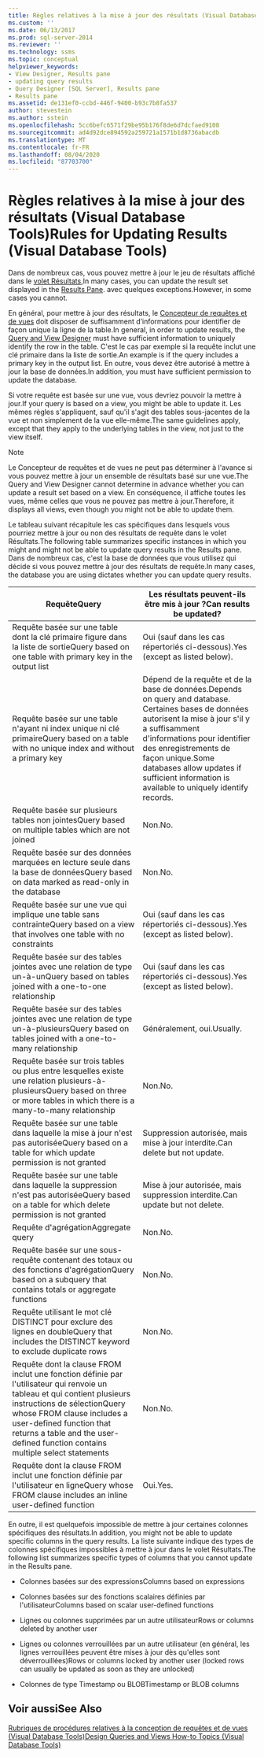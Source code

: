```yaml
---
title: Règles relatives à la mise à jour des résultats (Visual Database Tools) | Microsoft Docs
ms.custom: ''
ms.date: 06/13/2017
ms.prod: sql-server-2014
ms.reviewer: ''
ms.technology: ssms
ms.topic: conceptual
helpviewer_keywords:
- View Designer, Results pane
- updating query results
- Query Designer [SQL Server], Results pane
- Results pane
ms.assetid: de131ef0-ccbd-446f-9400-b93c7b8fa537
author: stevestein
ms.author: sstein
ms.openlocfilehash: 5cc6befc6571f29be95b176f8de6d7dcfaed9108
ms.sourcegitcommit: ad4d92dce894592a259721a1571b1d8736abacdb
ms.translationtype: MT
ms.contentlocale: fr-FR
ms.lasthandoff: 08/04/2020
ms.locfileid: "87703700"
---
```

# <a name="rules-for-updating-results-visual-database-tools"></a><span data-ttu-id="6d6d2-102">Règles relatives à la mise à jour des résultats (Visual Database Tools)</span><span class="sxs-lookup"><span data-stu-id="6d6d2-102">Rules for Updating Results (Visual Database Tools)</span></span>
  <span data-ttu-id="6d6d2-103">Dans de nombreux cas, vous pouvez mettre à jour le jeu de résultats affiché dans le [volet Résultats](visual-database-tools.md),</span><span class="sxs-lookup"><span data-stu-id="6d6d2-103">In many cases, you can update the result set displayed in the [Results Pane](visual-database-tools.md).</span></span> <span data-ttu-id="6d6d2-104">avec quelques exceptions.</span><span class="sxs-lookup"><span data-stu-id="6d6d2-104">However, in some cases you cannot.</span></span>  
  
 <span data-ttu-id="6d6d2-105">En général, pour mettre à jour des résultats, le [Concepteur de requêtes et de vues](query-and-view-designer-tools-visual-database-tools.md) doit disposer de suffisamment d’informations pour identifier de façon unique la ligne de la table.</span><span class="sxs-lookup"><span data-stu-id="6d6d2-105">In general, in order to update results, the [Query and View Designer](query-and-view-designer-tools-visual-database-tools.md) must have sufficient information to uniquely identify the row in the table.</span></span> <span data-ttu-id="6d6d2-106">C'est le cas par exemple si la requête inclut une clé primaire dans la liste de sortie.</span><span class="sxs-lookup"><span data-stu-id="6d6d2-106">An example is if the query includes a primary key in the output list.</span></span> <span data-ttu-id="6d6d2-107">En outre, vous devez être autorisé à mettre à jour la base de données.</span><span class="sxs-lookup"><span data-stu-id="6d6d2-107">In addition, you must have sufficient permission to update the database.</span></span>  
  
 <span data-ttu-id="6d6d2-108">Si votre requête est basée sur une vue, vous devriez pouvoir la mettre à jour.</span><span class="sxs-lookup"><span data-stu-id="6d6d2-108">If your query is based on a view, you might be able to update it.</span></span> <span data-ttu-id="6d6d2-109">Les mêmes règles s'appliquent, sauf qu'il s'agit des tables sous-jacentes de la vue et non simplement de la vue elle-même.</span><span class="sxs-lookup"><span data-stu-id="6d6d2-109">The same guidelines apply, except that they apply to the underlying tables in the view, not just to the view itself.</span></span>  
  
> [!NOTE]  
>  <span data-ttu-id="6d6d2-110">Le Concepteur de requêtes et de vues ne peut pas déterminer à l'avance si vous pouvez mettre à jour un ensemble de résultats basé sur une vue.</span><span class="sxs-lookup"><span data-stu-id="6d6d2-110">The Query and View Designer cannot determine in advance whether you can update a result set based on a view.</span></span> <span data-ttu-id="6d6d2-111">En conséquence, il affiche toutes les vues, même celles que vous ne pouvez pas mettre à jour.</span><span class="sxs-lookup"><span data-stu-id="6d6d2-111">Therefore, it displays all views, even though you might not be able to update them.</span></span>  
  
 <span data-ttu-id="6d6d2-112">Le tableau suivant récapitule les cas spécifiques dans lesquels vous pourriez mettre à jour ou non des résultats de requête dans le volet Résultats.</span><span class="sxs-lookup"><span data-stu-id="6d6d2-112">The following table summarizes specific instances in which you might and might not be able to update query results in the Results pane.</span></span> <span data-ttu-id="6d6d2-113">Dans de nombreux cas, c'est la base de données que vous utilisez qui décide si vous pouvez mettre à jour des résultats de requête.</span><span class="sxs-lookup"><span data-stu-id="6d6d2-113">In many cases, the database you are using dictates whether you can update query results.</span></span>  
  
|<span data-ttu-id="6d6d2-114">Requête</span><span class="sxs-lookup"><span data-stu-id="6d6d2-114">Query</span></span>|<span data-ttu-id="6d6d2-115">Les résultats peuvent-ils être mis à jour ?</span><span class="sxs-lookup"><span data-stu-id="6d6d2-115">Can results be updated?</span></span>|  
|-----------|-----------------------------|  
|<span data-ttu-id="6d6d2-116">Requête basée sur une table dont la clé primaire figure dans la liste de sortie</span><span class="sxs-lookup"><span data-stu-id="6d6d2-116">Query based on one table with primary key in the output list</span></span>|<span data-ttu-id="6d6d2-117">Oui (sauf dans les cas répertoriés ci-dessous).</span><span class="sxs-lookup"><span data-stu-id="6d6d2-117">Yes (except as listed below).</span></span>|  
|<span data-ttu-id="6d6d2-118">Requête basée sur une table n'ayant ni index unique ni clé primaire</span><span class="sxs-lookup"><span data-stu-id="6d6d2-118">Query based on a table with no unique index and without a primary key</span></span>|<span data-ttu-id="6d6d2-119">Dépend de la requête et de la base de données.</span><span class="sxs-lookup"><span data-stu-id="6d6d2-119">Depends on query and database.</span></span> <span data-ttu-id="6d6d2-120">Certaines bases de données autorisent la mise à jour s'il y a suffisamment d'informations pour identifier des enregistrements de façon unique.</span><span class="sxs-lookup"><span data-stu-id="6d6d2-120">Some databases allow updates if sufficient information is available to uniquely identify records.</span></span>|  
|<span data-ttu-id="6d6d2-121">Requête basée sur plusieurs tables non jointes</span><span class="sxs-lookup"><span data-stu-id="6d6d2-121">Query based on multiple tables which are not joined</span></span>|<span data-ttu-id="6d6d2-122">Non.</span><span class="sxs-lookup"><span data-stu-id="6d6d2-122">No.</span></span>|  
|<span data-ttu-id="6d6d2-123">Requête basée sur des données marquées en lecture seule dans la base de données</span><span class="sxs-lookup"><span data-stu-id="6d6d2-123">Query based on data marked as read-only in the database</span></span>|<span data-ttu-id="6d6d2-124">Non.</span><span class="sxs-lookup"><span data-stu-id="6d6d2-124">No.</span></span>|  
|<span data-ttu-id="6d6d2-125">Requête basée sur une vue qui implique une table sans contrainte</span><span class="sxs-lookup"><span data-stu-id="6d6d2-125">Query based on a view that involves one table with no constraints</span></span>|<span data-ttu-id="6d6d2-126">Oui (sauf dans les cas répertoriés ci-dessous).</span><span class="sxs-lookup"><span data-stu-id="6d6d2-126">Yes (except as listed below).</span></span>|  
|<span data-ttu-id="6d6d2-127">Requête basée sur des tables jointes avec une relation de type un-à-un</span><span class="sxs-lookup"><span data-stu-id="6d6d2-127">Query based on tables joined with a one-to-one relationship</span></span>|<span data-ttu-id="6d6d2-128">Oui (sauf dans les cas répertoriés ci-dessous).</span><span class="sxs-lookup"><span data-stu-id="6d6d2-128">Yes (except as listed below).</span></span>|  
|<span data-ttu-id="6d6d2-129">Requête basée sur des tables jointes avec une relation de type un-à-plusieurs</span><span class="sxs-lookup"><span data-stu-id="6d6d2-129">Query based on tables joined with a one-to-many relationship</span></span>|<span data-ttu-id="6d6d2-130">Généralement, oui.</span><span class="sxs-lookup"><span data-stu-id="6d6d2-130">Usually.</span></span>|  
|<span data-ttu-id="6d6d2-131">Requête basée sur trois tables ou plus entre lesquelles existe une relation plusieurs-à-plusieurs</span><span class="sxs-lookup"><span data-stu-id="6d6d2-131">Query based on three or more tables in which there is a many-to-many relationship</span></span>|<span data-ttu-id="6d6d2-132">Non.</span><span class="sxs-lookup"><span data-stu-id="6d6d2-132">No.</span></span>|  
|<span data-ttu-id="6d6d2-133">Requête basée sur une table dans laquelle la mise à jour n'est pas autorisée</span><span class="sxs-lookup"><span data-stu-id="6d6d2-133">Query based on a table for which update permission is not granted</span></span>|<span data-ttu-id="6d6d2-134">Suppression autorisée, mais mise à jour interdite.</span><span class="sxs-lookup"><span data-stu-id="6d6d2-134">Can delete but not update.</span></span>|  
|<span data-ttu-id="6d6d2-135">Requête basée sur une table dans laquelle la suppression n'est pas autorisée</span><span class="sxs-lookup"><span data-stu-id="6d6d2-135">Query based on a table for which delete permission is not granted</span></span>|<span data-ttu-id="6d6d2-136">Mise à jour autorisée, mais suppression interdite.</span><span class="sxs-lookup"><span data-stu-id="6d6d2-136">Can update but not delete.</span></span>|  
|<span data-ttu-id="6d6d2-137">Requête d'agrégation</span><span class="sxs-lookup"><span data-stu-id="6d6d2-137">Aggregate query</span></span>|<span data-ttu-id="6d6d2-138">Non.</span><span class="sxs-lookup"><span data-stu-id="6d6d2-138">No.</span></span>|  
|<span data-ttu-id="6d6d2-139">Requête basée sur une sous-requête contenant des totaux ou des fonctions d'agrégation</span><span class="sxs-lookup"><span data-stu-id="6d6d2-139">Query based on a subquery that contains totals or aggregate functions</span></span>|<span data-ttu-id="6d6d2-140">Non.</span><span class="sxs-lookup"><span data-stu-id="6d6d2-140">No.</span></span>|  
|<span data-ttu-id="6d6d2-141">Requête utilisant le mot clé DISTINCT pour exclure des lignes en double</span><span class="sxs-lookup"><span data-stu-id="6d6d2-141">Query that includes the DISTINCT keyword to exclude duplicate rows</span></span>|<span data-ttu-id="6d6d2-142">Non.</span><span class="sxs-lookup"><span data-stu-id="6d6d2-142">No.</span></span>|  
|<span data-ttu-id="6d6d2-143">Requête dont la clause FROM inclut une fonction définie par l'utilisateur qui renvoie un tableau et qui contient plusieurs instructions de sélection</span><span class="sxs-lookup"><span data-stu-id="6d6d2-143">Query whose FROM clause includes a user-defined function that returns a table and the user-defined function contains multiple select statements</span></span>|<span data-ttu-id="6d6d2-144">Non.</span><span class="sxs-lookup"><span data-stu-id="6d6d2-144">No.</span></span>|  
|<span data-ttu-id="6d6d2-145">Requête dont la clause FROM inclut une fonction définie par l'utilisateur en ligne</span><span class="sxs-lookup"><span data-stu-id="6d6d2-145">Query whose FROM clause includes an inline user-defined function</span></span>|<span data-ttu-id="6d6d2-146">Oui.</span><span class="sxs-lookup"><span data-stu-id="6d6d2-146">Yes.</span></span>|  
  
 <span data-ttu-id="6d6d2-147">En outre, il est quelquefois impossible de mettre à jour certaines colonnes spécifiques des résultats.</span><span class="sxs-lookup"><span data-stu-id="6d6d2-147">In addition, you might not be able to update specific columns in the query results.</span></span> <span data-ttu-id="6d6d2-148">La liste suivante indique des types de colonnes spécifiques impossibles à mettre à jour dans le volet Résultats.</span><span class="sxs-lookup"><span data-stu-id="6d6d2-148">The following list summarizes specific types of columns that you cannot update in the Results pane.</span></span>  
  
-   <span data-ttu-id="6d6d2-149">Colonnes basées sur des expressions</span><span class="sxs-lookup"><span data-stu-id="6d6d2-149">Columns based on expressions</span></span>  
  
-   <span data-ttu-id="6d6d2-150">Colonnes basées sur des fonctions scalaires définies par l'utilisateur</span><span class="sxs-lookup"><span data-stu-id="6d6d2-150">Columns based on scalar user-defined functions</span></span>  
  
-   <span data-ttu-id="6d6d2-151">Lignes ou colonnes supprimées par un autre utilisateur</span><span class="sxs-lookup"><span data-stu-id="6d6d2-151">Rows or columns deleted by another user</span></span>  
  
-   <span data-ttu-id="6d6d2-152">Lignes ou colonnes verrouillées par un autre utilisateur (en général, les lignes verrouillées peuvent être mises à jour dès qu'elles sont déverrouillées)</span><span class="sxs-lookup"><span data-stu-id="6d6d2-152">Rows or columns locked by another user (locked rows can usually be updated as soon as they are unlocked)</span></span>  
  
-   <span data-ttu-id="6d6d2-153">Colonnes de type Timestamp ou BLOB</span><span class="sxs-lookup"><span data-stu-id="6d6d2-153">Timestamp or BLOB columns</span></span>  
  
## <a name="see-also"></a><span data-ttu-id="6d6d2-154">Voir aussi</span><span class="sxs-lookup"><span data-stu-id="6d6d2-154">See Also</span></span>  
 [<span data-ttu-id="6d6d2-155">Rubriques de procédures relatives à la conception de requêtes et de vues &#40;Visual Database Tools&#41;</span><span class="sxs-lookup"><span data-stu-id="6d6d2-155">Design Queries and Views How-to Topics &#40;Visual Database Tools&#41;</span></span>](design-queries-and-views-how-to-topics-visual-database-tools.md)  
  
  
